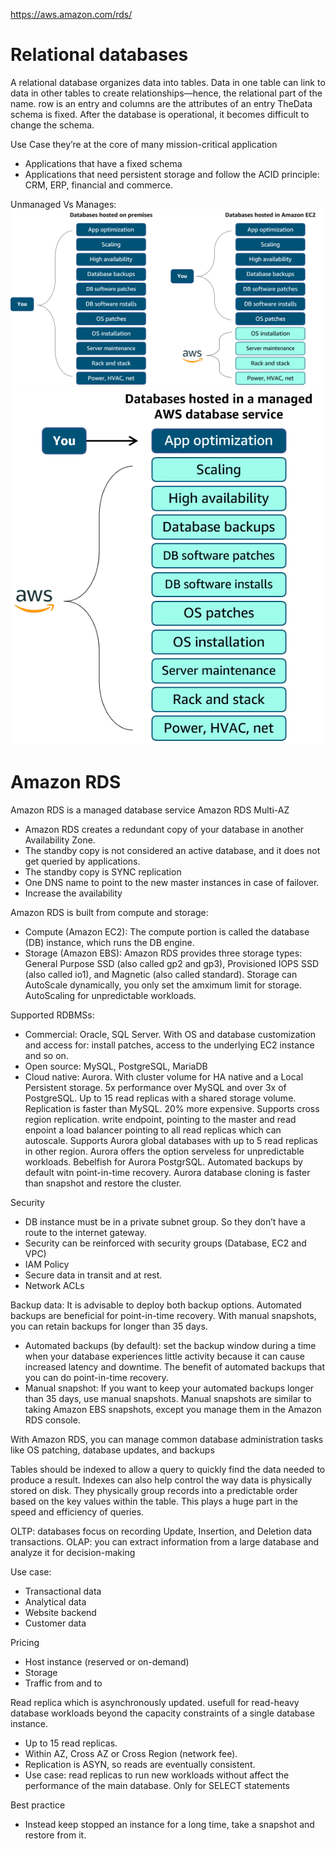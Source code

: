 https://aws.amazon.com/rds/

# Relational databases

A relational database organizes data into tables. Data in one table can link to data in other tables to create relationships—hence, the relational part of the name.
row is an entry and columns are the attributes of an entry
TheData schema is fixed. After the database is operational, it becomes difficult to change the schema.
 
Use Case
they’re at the core of many mission-critical application
- Applications that have a fixed schema
- Applications that need persistent storage and follow the ACID principle: CRM, ERP, financial and commerce.

Unmanaged Vs Manages:
![OnPrem_vs_EC2](/img/OnPrem_vs_EC2.png) 
![Managed_DB](/img/Managed_DB.png)

# Amazon RDS
Amazon RDS is a managed database service
Amazon RDS Multi-AZ 
- Amazon RDS creates a redundant copy of your database in another Availability Zone. 
- The standby copy is not considered an active database, and it does not get queried by applications. 
- The standby copy is SYNC replication
- One DNS name to point to the new master instances in case of failover.
- Increase the availability

Amazon RDS is built from compute and storage:
- Compute (Amazon EC2): The compute portion is called the database (DB) instance, which runs the DB engine.
- Storage (Amazon EBS): Amazon RDS provides three storage types: General Purpose SSD (also called gp2 and gp3), Provisioned IOPS SSD (also called io1), and Magnetic (also called standard). Storage can AutoScale dynamically, you only set the amximum limit for storage. AutoScaling for unpredictable workloads. 

Supported RDBMSs:
- Commercial: Oracle, SQL Server. With OS and database customization and access for: install patches, access to the underlying EC2 instance and so on. 
- Open source: MySQL, PostgreSQL, MariaDB
- Cloud native: Aurora. With cluster volume for HA native and a Local Persistent storage. 5x performance over MySQL and over 3x of PostgreSQL. Up to 15 read replicas with a shared storage volume. Replication is faster than MySQL. 20% more expensive. Supports cross region replication. write endpoint, pointing to the master and read enpoint a load balancer pointing to all read replicas which can autoscale. Supports Aurora global databases with up to 5 read replicas in other region.  Aurora offers the option serveless for unpredictable workloads. Bebelfish for Aurora PostgrSQL. Automated backups by default witn point-in-time recovery. Aurora database cloning is faster than snapshot and restore the cluster.

Security
- DB instance must be in a private subnet group. So they don’t have a route to the internet gateway. 
- Security can be reinforced with security groups (Database, EC2 and VPC)
- IAM Policy 
- Secure data in transit and at rest.
- Network ACLs

Backup data:
It is advisable to deploy both backup options. Automated backups are beneficial for point-in-time recovery. With manual snapshots, you can retain backups for longer than 35 days.
- Automated backups (by default): set the  backup window during a time when your database experiences little activity because it can cause increased latency and downtime. The benefit of automated backups that you can do point-in-time recovery.
- Manual snapshot: If you want to keep your automated backups longer than 35 days, use manual snapshots. Manual snapshots are similar to taking Amazon EBS snapshots, except you manage them in the Amazon RDS console. 

With Amazon RDS, you can manage common database administration tasks like OS patching, database updates, and backups

Tables should be indexed to allow a query to quickly find the data needed to produce a result. Indexes can also help control the way data is physically stored on disk. They physically group records into a predictable order based on the key values within the table. This plays a huge part in the speed and efficiency of queries.

OLTP: databases focus on recording Update, Insertion, and Deletion data transactions. 
OLAP: you can extract information from a large database and analyze it for decision-making

Use case:
- Transactional data
- Analytical data
- Website backend
- Customer data

Pricing
- Host instance (reserved or on-demand)
- Storage
- Traffic from and to

Read replica
which is asynchronously updated. usefull for read-heavy database workloads beyond the capacity constraints of a single database instance. 
- Up to 15 read replicas. 
- Within AZ, Cross AZ or Cross Region (network fee). 
- Replication is ASYN, so reads are eventually consistent. 
- Use case: read replicas to run new workloads without affect the performance of the main database. Only for SELECT statements

Best practice
- Instead keep stopped an instance for a long time, take a snapshot and restore from it.